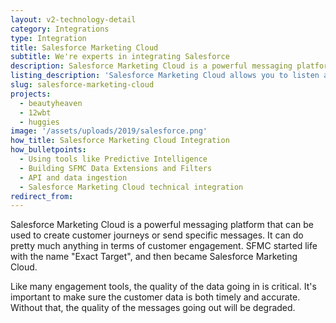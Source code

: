 ```yaml
---
layout: v2-technology-detail
category: Integrations
type: Integration
title: Salesforce Marketing Cloud
subtitle: We're experts in integrating Salesforce
description: Salesforce Marketing Cloud is a powerful messaging platform that can be used to create customer journeys or send specific messages. It can do pretty much anything in terms of customer engagement.
listing_description: 'Salesforce Marketing Cloud allows you to listen and engage with customers across: email, social, web, and mobile. Salesforce allows you to automate and manage every campaign, publish content, analyse results, and optimise. Salesforce Marketing Cloud provides a great range of marketing options to design and automate customer journeys. We can help you to design and implement a solution to fit your business goals and integrate with your website.'
slug: salesforce-marketing-cloud
projects:
  - beautyheaven
  - 12wbt
  - huggies
image: '/assets/uploads/2019/salesforce.png'
how_title: Salesforce Marketing Cloud Integration
how_bulletpoints:
  - Using tools like Predictive Intelligence
  - Building SFMC Data Extensions and Filters
  - API and data ingestion
  - Salesforce Marketing Cloud technical integration
redirect_from:
---
```


Salesforce Marketing Cloud is a powerful messaging platform that can be used to create customer journeys or send specific messages. It can do pretty much anything in terms of customer engagement. SFMC started life with the name "Exact Target", and then became Salesforce Marketing Cloud.

Like many engagement tools, the quality of the data going in is critical. It's important to make sure the customer data is both timely and accurate. Without that, the quality of the messages going out will be degraded.
